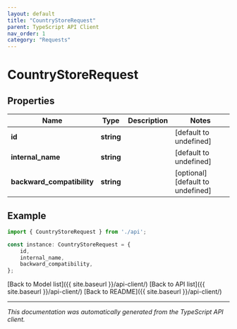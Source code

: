 ```yaml
---
layout: default
title: "CountryStoreRequest"
parent: TypeScript API Client
nav_order: 1
category: "Requests"
---
```


# CountryStoreRequest


## Properties

Name | Type | Description | Notes
------------ | ------------- | ------------- | -------------
**id** | **string** |  | [default to undefined]
**internal_name** | **string** |  | [default to undefined]
**backward_compatibility** | **string** |  | [optional] [default to undefined]

## Example

```typescript
import { CountryStoreRequest } from './api';

const instance: CountryStoreRequest = {
    id,
    internal_name,
    backward_compatibility,
};
```

[Back to Model list]({{ site.baseurl }}/api-client/) [Back to API list]({{ site.baseurl }}/api-client/) [Back to README]({{ site.baseurl }}/api-client/)


---

*This documentation was automatically generated from the TypeScript API client.*
